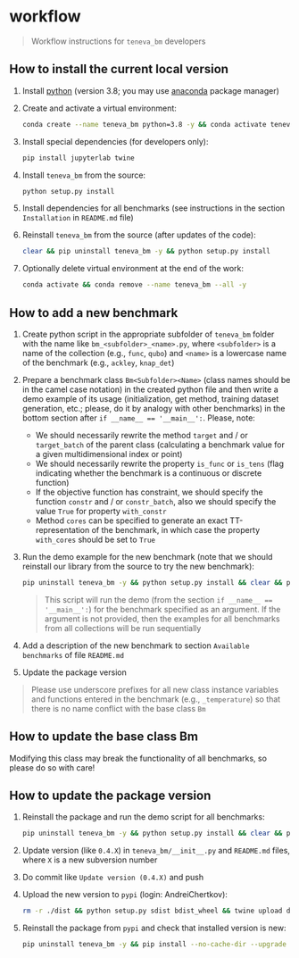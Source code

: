 # workflow

> Workflow instructions for `teneva_bm` developers


## How to install the current local version

1. Install [python](https://www.python.org) (version 3.8; you may use [anaconda](https://www.anaconda.com) package manager)

2. Create and activate a virtual environment:
    ```bash
    conda create --name teneva_bm python=3.8 -y && conda activate teneva_bm
    ```

3. Install special dependencies (for developers only):
    ```bash
    pip install jupyterlab twine
    ```

4. Install `teneva_bm` from the source:
    ```bash
    python setup.py install
    ```

5. Install dependencies for all benchmarks (see instructions in the section `Installation` in `README.md` file)

6. Reinstall `teneva_bm` from the source (after updates of the code):
    ```bash
    clear && pip uninstall teneva_bm -y && python setup.py install
    ```

7. Optionally delete virtual environment at the end of the work:
    ```bash
    conda activate && conda remove --name teneva_bm --all -y
    ```


## How to add a new benchmark

1. Create python script in the appropriate subfolder of `teneva_bm` folder with the name like `bm_<subfolder>_<name>.py`, where `<subfolder>` is a name of the collection (e.g., `func`, `qubo`) and `<name>` is a lowercase name of the benchmark (e.g., `ackley`, `knap_det`)

2. Prepare a benchmark class `Bm<Subfolder><Name>` (class names should be in the camel case notation) in the created python file and then write a demo example of its usage (initialization, get method, training dataset generation, etc.; please, do it by analogy with other benchmarks) in the bottom section after `if __name__ == '__main__':`. Please, note:
    - We should necessarily rewrite the method `target` and / or `target_batch` of the parent class (calculating a benchmark value for a given multidimensional index or point)
    - We should necessarily rewrite the property `is_func` or `is_tens` (flag indicating whether the benchmark is a continuous or discrete function)
    - If the objective function has constraint, we should specify the function `constr` and / or `constr_batch`, also we should specify the value `True` for property `with_constr`
    - Method `cores` can be specified to generate an exact TT-representation of the benchmark, in which case the property `with_cores` should be set to `True`

3. Run the demo example for the new benchmark (note that we should reinstall our library from the source to try the new benchmark):
    ```bash
    pip uninstall teneva_bm -y && python setup.py install && clear && python demo.py bm_<subfolder>_<name>
    ```
    > This script will run the demo (from the section `if __name__ == '__main__':`) for the benchmark specified as an argument. If the argument is not provided, then the examples for all benchmarks from all collections will be run sequentially

4. Add a description of the new benchmark to section `Available benchmarks`  of file `README.md`

5. Update the package version

> Please use underscore prefixes for all new class instance variables and functions entered in the benchmark (e.g., `_temperature`) so that there is no name conflict with the base class `Bm`


## How to update the base class Bm

Modifying this class may break the functionality of all benchmarks, so please do so with care!


## How to update the package version

1. Reinstall the package and run the demo script for all benchmarks:
    ```bash
    pip uninstall teneva_bm -y && python setup.py install && clear && python demo.py
    ```

2. Update version (like `0.4.X`) in `teneva_bm/__init__.py` and `README.md` files, where `X` is a new subversion number

3. Do commit like `Update version (0.4.X)` and push

4. Upload the new version to `pypi` (login: AndreiChertkov):
    ```bash
    rm -r ./dist && python setup.py sdist bdist_wheel && twine upload dist/*
    ```

5. Reinstall the package from `pypi` and check that installed version is new:
    ```bash
    pip uninstall teneva_bm -y && pip install --no-cache-dir --upgrade teneva_bm
    ```
